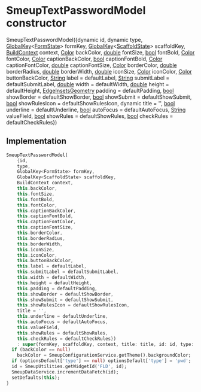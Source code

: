 


# SmeupTextPasswordModel constructor







SmeupTextPasswordModel({dynamic id, dynamic type, [GlobalKey](https://api.flutter.dev/flutter/widgets/GlobalKey-class.html)&lt;[FormState](https://api.flutter.dev/flutter/widgets/FormState-class.html)> formKey, [GlobalKey](https://api.flutter.dev/flutter/widgets/GlobalKey-class.html)&lt;[ScaffoldState](https://api.flutter.dev/flutter/material/ScaffoldState-class.html)> scaffoldKey, [BuildContext](https://api.flutter.dev/flutter/widgets/BuildContext-class.html) context, [Color](https://api.flutter.dev/flutter/dart-ui/Color-class.html) backColor, [double](https://api.flutter.dev/flutter/dart-core/double-class.html) fontSize, [bool](https://api.flutter.dev/flutter/dart-core/bool-class.html) fontBold, [Color](https://api.flutter.dev/flutter/dart-ui/Color-class.html) fontColor, [Color](https://api.flutter.dev/flutter/dart-ui/Color-class.html) captionBackColor, [bool](https://api.flutter.dev/flutter/dart-core/bool-class.html) captionFontBold, [Color](https://api.flutter.dev/flutter/dart-ui/Color-class.html) captionFontColor, [double](https://api.flutter.dev/flutter/dart-core/double-class.html) captionFontSize, [Color](https://api.flutter.dev/flutter/dart-ui/Color-class.html) borderColor, [double](https://api.flutter.dev/flutter/dart-core/double-class.html) borderRadius, [double](https://api.flutter.dev/flutter/dart-core/double-class.html) borderWidth, [double](https://api.flutter.dev/flutter/dart-core/double-class.html) iconSize, [Color](https://api.flutter.dev/flutter/dart-ui/Color-class.html) iconColor, [Color](https://api.flutter.dev/flutter/dart-ui/Color-class.html) buttonBackColor, [String](https://api.flutter.dev/flutter/dart-core/String-class.html) label = defaultLabel, [String](https://api.flutter.dev/flutter/dart-core/String-class.html) submitLabel = defaultSubmitLabel, [double](https://api.flutter.dev/flutter/dart-core/double-class.html) width = defaultWidth, [double](https://api.flutter.dev/flutter/dart-core/double-class.html) height = defaultHeight, [EdgeInsetsGeometry](https://api.flutter.dev/flutter/painting/EdgeInsetsGeometry-class.html) padding = defaultPadding, [bool](https://api.flutter.dev/flutter/dart-core/bool-class.html) showBorder = defaultShowBorder, [bool](https://api.flutter.dev/flutter/dart-core/bool-class.html) showSubmit = defaultShowSubmit, [bool](https://api.flutter.dev/flutter/dart-core/bool-class.html) showRulesIcon = defaultShowRulesIcon, dynamic title = '', [bool](https://api.flutter.dev/flutter/dart-core/bool-class.html) underline = defaultUnderline, [bool](https://api.flutter.dev/flutter/dart-core/bool-class.html) autoFocus = defaultAutoFocus, [String](https://api.flutter.dev/flutter/dart-core/String-class.html) valueField, [bool](https://api.flutter.dev/flutter/dart-core/bool-class.html) showRules = defaultShowRules, [bool](https://api.flutter.dev/flutter/dart-core/bool-class.html) checkRules = defaultCheckRules})





## Implementation

```dart
SmeupTextPasswordModel(
    {id,
    type,
    GlobalKey<FormState> formKey,
    GlobalKey<ScaffoldState> scaffoldKey,
    BuildContext context,
    this.backColor,
    this.fontSize,
    this.fontBold,
    this.fontColor,
    this.captionBackColor,
    this.captionFontBold,
    this.captionFontColor,
    this.captionFontSize,
    this.borderColor,
    this.borderRadius,
    this.borderWidth,
    this.iconSize,
    this.iconColor,
    this.buttonBackColor,
    this.label = defaultLabel,
    this.submitLabel = defaultSubmitLabel,
    this.width = defaultWidth,
    this.height = defaultHeight,
    this.padding = defaultPadding,
    this.showBorder = defaultShowBorder,
    this.showSubmit = defaultShowSubmit,
    this.showRulesIcon = defaultShowRulesIcon,
    title = '',
    this.underline = defaultUnderline,
    this.autoFocus = defaultAutoFocus,
    this.valueField,
    this.showRules = defaultShowRules,
    this.checkRules = defaultCheckRules})
    : super(formKey, scaffoldKey, context, title: title, id: id, type: type) {
  if (backColor == null)
    backColor = SmeupConfigurationService.getTheme().backgroundColor;
  if (optionsDefault['type'] == null) optionsDefault['type'] = 'pwd';
  id = SmeupUtilities.getWidgetId('FLD', id);
  SmeupDataService.incrementDataFetch(id);
  setDefaults(this);
}
```







